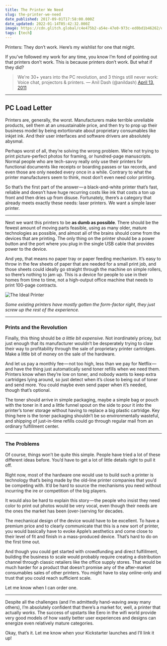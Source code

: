 ```yaml
---
title: The Printer We Need
slug: the-printer-we-need
date_published: 2017-09-01T17:58:00.000Z
date_updated: 2022-01-14T05:42:32.000Z
image: https://cdn.glitch.global/c4e475b2-a54e-47e0-973c-ed0bd1b46262/office-space-printer.jpeg?v=1669784248477
tags: [tech]
---
```


Printers: They don’t work. Here’s my wishlist for one that might.

If you’ve followed my work for any time, you know I’m fond of pointing out that printers don’t work. This is because printers don’t work. But what if they did?

> We&#39;re 30+ years into the PC revolution, and 3 things still never work: Voice chat, projectors & printers.
> &mdash; Anil Dash (@anildash) [April 13, 2011](https://twitter.com/anildash/status/58198673808572417?ref_src=twsrc%5Etfw)

---

## PC Load Letter

Printers are, generally, the worst. Manufacturers make terrible unreliable products, sell them at an unsustainable price, and then try to prop up their business model by being extortionate about proprietary consumables like inkjet ink. And their user interfaces and software drivers are absolutely abysmal.

Perhaps worst of all, they’re solving the wrong problem. We’re not trying to print picture-perfect photos for framing, or hundred-page manuscripts. Normal people who are tech-savvy really only use their printers for functional documents like receipts or boarding passes or tax records, and even those are only needed every once in a while. Contrary to what the printer manufacturers seem to think, most don’t even need color printing.

So that’s the first part of the answer — a black-and-white printer that’s fast, reliable and doesn’t have huge recurring costs like ink that costs a ton up front and then dries up from disuse. Fortunately, there’s a category that already meets exactly these needs: laser printers. We want a simple laser printer.

---

Next we want this printers to be **as dumb as possible**. There should be the fewest amount of moving parts feasible, using as many older, mature technologies as possible, and almost all of the brains should come from the devices that are printing. The only thing on the printer should be a power button and the port where you plug in the single USB cable that provides power to the device.

And yep, that means no paper tray or paper feeding mechanism. It’s easy to throw in the few sheets of paper that are needed for a small print job, and those sheets could ideally go straight through the machine on simple rollers, so there’s nothing to jam up. This is a device for people to use in their homes from time to time, not a high-output office machine that needs to print 100-page contracts.

![The Ideal Printer](https://cdn.glitch.com/f0e649a1-3610-45f3-885a-217df0379e77%2Fideal-printer.jpeg?1523973397262)

*Some existing printers have mostly gotten the form-factor right, they just screw up the rest of the experience.*

---

### Prints and the Revolution

Finally, this thing should be *a little bit expensive*. Not inordinately pricey, but just enough that its manufacturer wouldn’t be desperately trying to claw their way to profitability through the sale of proprietary printer cartridges. Make a little bit of money on the sale of the hardware.

And let us pay a monthly fee — not too high, less than we pay for Netflix — and have the thing just automatically send toner refills when we need them. Printers know when they’re low on toner, and nobody wants to keep extra cartridges lying around, so just detect when it’s close to being out of toner and send more. You could maybe even send paper when it’s needed, though that’s optional.

The toner should arrive in simple packaging, maybe a simple bag or pouch with the toner in it and a little funnel spout on the side to pour it into the printer’s toner storage without having to replace a big plastic cartridge. Key thing here is the toner packaging shouldn’t be so environmentally wasteful, and shipping of just-in-time refills could go through regular mail from an ordinary fulfillment center.

---

### The Problems

Of course, things won’t be quite this simple. People have tried a lot of these different ideas before. You’d have to get a lot of little details right to pull it off.

Right now, most of the hardware one would use to build such a printer is technology that’s being made by the old-line printer companies that you’d be competing with. It’d be hard to source the mechanisms you need without incurring the ire or competition of the big players.

It would also be hard to explain this story — the people who insist they need color to print out photos would be very vocal, even though their needs are the ones the market has been (over-)serving for decades.

The mechanical design of the device would have to be excellent. To have a premium price and to clearly communicate that this is a new sort of printer, you would basically have to evoke Apple’s aesthetics and come close to their level of fit and finish in a mass-produced device. That’s hard to do on the first time out.

And though you could get started with crowdfunding and direct fulfillment, building the business to scale would probably require creating a distribution channel through classic retailers like the office supply stores. That would be much harder for a product that doesn’t promise any of the after-market consumables sales of other printers. You might have to stay online-only and trust that you could reach sufficient scale.

Let me know when I can order one.

---

Despite all the challenges (and I’m admittedly hand-waving away many others), I’m absolutely confident that there’s a market for, well, a printer that actually *works*. The success of upstarts like Eero in the wifi world provide very good models of how vastly better user experiences and designs can energize even relatively mature categories.

Okay, that’s it. Let me know when your Kickstarter launches and I’ll link it up!
